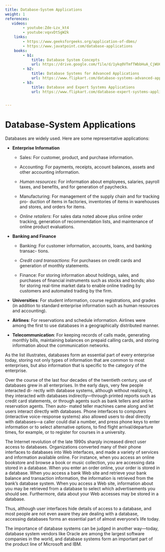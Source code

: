 ```yaml
---
title: Database-System Applications
weight: 1
references:
   videos:
        - youtube:Zde-Lzx_kt4
        - youtube:vqxvDtSgW2k
    links:
        - https://www.geeksforgeeks.org/application-of-dbms/
        - https://www.javatpoint.com/database-applications
    books:
        - b1:
            title: Database System Concepts
            url: https://drive.google.com/file/d/1ykq0VTmfTWbbHuA_CjWU6HjPQEi7v4PS/view?usp=sharing
        - b2:
            title: Database Systems for Advanced Applications
            url: https://www.flipkart.com/database-systems-advanced-applications/p/itmfc6e2mzhgtngd?pid=9783540253341&lid=LSTBOK9783540253341YBQNI4&marketplace=FLIPKART&q=database+systems+and+applications&store=bks%2Ff50%2Fksz&srno=s_1_2&otracker=AS_QueryStore_OrganicAutoSuggest_1_28_na_na_na&otracker1=AS_QueryStore_OrganicAutoSuggest_1_28_na_na_na&fm=search-autosuggest&iid=2d24b066-b7ea-4035-b69d-cf915d937b7d.9783540253341.SEARCH&ppt=sp&ppn=sp&qH=f9df58cfd0b713e0
        - b3:
            title: Database and Expert Systems Applications
            url: https://www.flipkart.com/database-expert-systems-applications/p/itmfc6cvq9wkdkks?pid=9783319228488&lid=LSTBOK9783319228488OGQABV&marketplace=FLIPKART&q=database+systems+and+applications&store=bks%2Ff50%2Fksz&srno=s_1_1&otracker=AS_QueryStore_OrganicAutoSuggest_1_28_na_na_na&otracker1=AS_QueryStore_OrganicAutoSuggest_1_28_na_na_na&fm=search-autosuggest&iid=2d24b066-b7ea-4035-b69d-cf915d937b7d.9783319228488.SEARCH&ppt=sp&ppn=sp&qH=f9df58cfd0b713e0 
        

---
```


# Database-System Applications

Databases are widely used. Here are some representative applications:

- **Enterprise Information**

    - Sales: For customer, product, and purchase information.

    - Accounting: For payments, receipts, account balances, assets and other accounting information.

    - _Human resources_: For information about employees, salaries, payroll taxes, and benefits, and for generation of paychecks.

    - Manufacturing: For management of the supply chain and for tracking pro- duction of items in factories, inventories of items in warehouses and stores, and orders for items.

    - _Online retailers_: For sales data noted above plus online order tracking, generation of recommendation lists, and maintenance of online product evaluations.

- **Banking and Finance**

    - Banking: For customer information, accounts, loans, and banking transac- tions.

    - _Credit card transactions_: For purchases on credit cards and generation of monthly statements.

    - Finance: For storing information about holdings, sales, and purchases of financial instruments such as stocks and bonds; also for storing real-time market data to enable online trading by customers and automated trading by the firm.

- **Universities**: For student information, course registrations, and grades (in addition to standard enterprise information such as human resources and accounting).

- **Airlines**: For reservations and schedule information. Airlines were among the first to use databases in a geographically distributed manner.

- **Telecommunication**: For keeping records of calls made, generating monthly bills, maintaining balances on prepaid calling cards, and storing information about the communication networks.

As the list illustrates, databases form an essential part of every enterprise today, storing not only types of information that are common to most enterprises, but also information that is specific to the category of the enterprise.

Over the course of the last four decades of the twentieth century, use of databases grew in all enterprises. In the early days, very few people interacted di- rectly with database systems, although without realizing it, they interacted with databases indirectly—through printed reports such as credit card statements, or through agents such as bank tellers and airline reservation agents. Then auto- mated teller machines came along and let users interact directly with databases. Phone interfaces to computers (interactive voice-response systems) also allowed users to deal directly with databases—a caller could dial a number, and press phone keys to enter information or to select alternative options, to find flight  arrival/departure times, for example, or to register for courses in a university.

The Internet revolution of the late 1990s sharply increased direct user access to databases. Organizations converted many of their phone interfaces to databases into Web interfaces, and made a variety of services and information available online. For instance, when you access an online bookstore and browse a book or music collection, you are accessing data stored in a database. When you enter an order online, your order is stored in a database. When you access a bank Web site and retrieve your bank balance and transaction information, the information is retrieved from the bank’s database system. When you access a Web site, information about you may be retrieved from a database to select which advertisements you should see. Furthermore, data about your Web accesses may be stored in a database.

Thus, although user interfaces hide details of access to a database, and most people are not even aware they are dealing with a database, accessing databases forms an essential part of almost everyone’s life today.

The importance of database systems can be judged in another way—today, database system vendors like Oracle are among the largest software companies in the world, and database systems form an important part of the product line of Microsoft and IBM.

